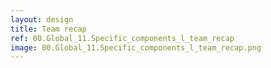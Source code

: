 ```yaml
---
layout: design
title: Team recap
ref: 00.Global_11.Specific_components_l_team_recap
image: 00.Global_11.Specific_components_l_team_recap.png
---
```


